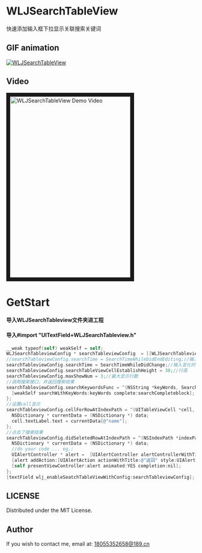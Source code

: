 # WLJSearchTableView
快速添加输入框下拉显示关联搜索关键词

## GIF animation
[![WLJSearchTableView](http://ovn0zb2g7.bkt.clouddn.com/WLJSearchTableView1.gif)](http://youtu.be/6nhLw6hju2A)

## Video
<a href="http://ovn0zb2g7.bkt.clouddn.com/WLJSearchTableViewVideo.mov" target="_blank"><img src="http://ovn0zb2g7.bkt.clouddn.com/Simulator%20Screen%20Shot%20-%20iPhone%206s%20Plus%20-%202018-01-11%20at%2015.57.49.png"
alt="WLJSearchTableView Demo Video" width="320" height="480" border="10" /></a>


GetStart
==========================
#### 导入WLJSearchTableview文件夹进工程
#### 导入#import "UITextField+WLJSearchTableview.h"

```objective-c
__weak typeof(self) weakSelf = self;
WLJSearchTableviewConfig * searchTableviewConfig  = [[WLJSearchTableviewConfig alloc]init];
//searchTableviewConfig.searchTime = SearchTimeWhileDidEndEditing;//输入结束时开始搜索
searchTableviewConfig.searchTime = SearchTimeWhileDidChange;//输入变化时开始搜索
searchTableviewConfig.searchTableViewCellEstablishHeight = 30;//行高
searchTableviewConfig.maxShowNum = 3;//最大显示行数
//调用搜索接口，并返回搜索结果
searchTableviewConfig.searchKeywordsFunc = ^(NSString *keyWords, SearchCompleteblock searchCompleteblock) {
  [weakSelf searchWithKeyWords:keyWords complete:searchCompleteblock];
};
//设置cell显示
searchTableviewConfig.cellForRowAtIndexPath = ^(UITableViewCell *cell, NSIndexPath *indexPath,id data) {
  NSDictionary * currentData = (NSDictionary *) data;
  cell.textLabel.text = currentData[@"name"];
};
//点击了搜索结果
searchTableviewConfig.didSeletedRowAtIndexPath = ^(NSIndexPath *indexPath, id data) {
  NSDictionary * currentData = (NSDictionary *) data;
  //do your code ... eg.:
  UIAlertController * alert =  [UIAlertController alertControllerWithTitle:nil message:[NSString stringWithFormat:@"点击 了%@",currentData[@"name"]] preferredStyle:UIAlertControllerStyleAlert];
  [alert addAction:[UIAlertAction actionWithTitle:@"返回" style:UIAlertActionStyleCancel handler:nil]];
  [self presentViewController:alert animated:YES completion:nil];
};
[textField wlj_enableSeatchTableViewWithConfig:searchTableviewConfig];
```


LICENSE
---
Distributed under the MIT License.

Author
---
If you wish to contact me, email at: 18055352658@189.cn

